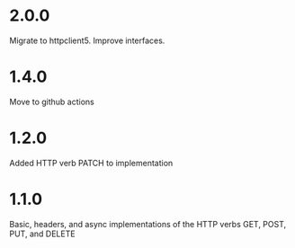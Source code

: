# 2.0.0

Migrate to httpclient5. Improve interfaces.

# 1.4.0

Move to github actions

# 1.2.0

Added HTTP verb PATCH to implementation

# 1.1.0

Basic, headers, and async implementations of the HTTP verbs GET, POST, PUT, and DELETE
